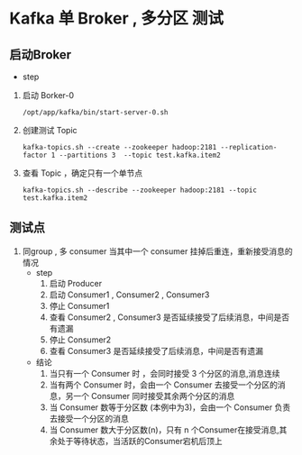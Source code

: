 # Kafka 单 Broker , 多分区 测试

## 启动Broker
* step

1. 启动 Borker-0 
    ```
    /opt/app/kafka/bin/start-server-0.sh 
    ```

2. 创建测试 Topic
    ```
    kafka-topics.sh --create --zookeeper hadoop:2181 --replication-factor 1 --partitions 3  --topic test.kafka.item2
    ```

3. 查看 Topic ，确定只有一个单节点
    ```
    kafka-topics.sh --describe --zookeeper hadoop:2181 --topic test.kafka.item2
    ```
## 测试点

1. 同group , 多 consumer 当其中一个 consumer 挂掉后重连，重新接受消息的情况
    * step
        1. 启动 Producer 
        2. 启动 Consumer1 , Consumer2 , Consumer3
        3. 停止 Consumer1 
        4. 查看 Consumer2 , Consumer3 是否延续接受了后续消息，中间是否有遗漏
        5. 停止 Consumer2 
        6. 查看 Consumer3 是否延续接受了后续消息，中间是否有遗漏
    * 结论 
        1. 当只有一个 Consumer 时 ，会同时接受 3 个分区的消息,消息连续
        2. 当有两个 Consumer 时，会由一个 Consumer 去接受一个分区的消息，另一个 Consumer 同时接受其余两个分区的消息
        3. 当 Consumer 数等于分区数 (本例中为3)，会由一个 Consumer 负责去接受一个分区的消息
        4. 当 Consumer 数大于分区数(n)，只有 n 个Consumer在接受消息,其余处于等待状态，当活跃的Consumer宕机后顶上 


